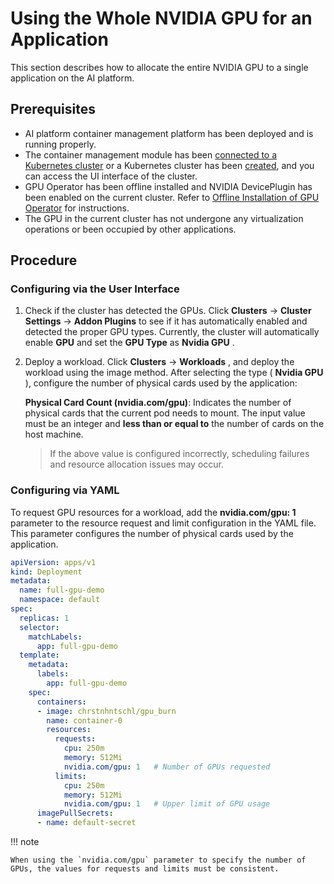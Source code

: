 # Using the Whole NVIDIA GPU for an Application

This section describes how to allocate the entire NVIDIA GPU to a single application on the AI platform.

## Prerequisites

- AI platform container management platform has been deployed and is running properly.
- The container management module has been [connected to a Kubernetes cluster](../../clusters/integrate-cluster.md) or a Kubernetes cluster has been [created](../../clusters/create-cluster.md), and you can access the UI interface of the cluster.
- GPU Operator has been offline installed and NVIDIA DevicePlugin has been enabled on the current cluster. Refer to [Offline Installation of GPU Operator](install_nvidia_driver_of_operator.md) for instructions.
- The GPU in the current cluster has not undergone any virtualization operations or been occupied by other applications.

## Procedure

### Configuring via the User Interface

1. Check if the cluster has detected the GPUs. Click __Clusters__ -> __Cluster Settings__ -> __Addon Plugins__ to see if it has automatically enabled and detected the proper GPU types.
   Currently, the cluster will automatically enable __GPU__ and set the __GPU Type__ as __Nvidia GPU__ .

    

2. Deploy a workload. Click __Clusters__ -> __Workloads__ , and deploy the workload using the image method. After selecting the type ( __Nvidia GPU__ ), configure the number of physical cards used by the application:

    **Physical Card Count (nvidia.com/gpu)**: Indicates the number of physical cards that the current pod needs to mount. The input value must be an integer and **less than or equal to** the number of cards on the host machine.

    
    
    > If the above value is configured incorrectly, scheduling failures and resource allocation issues may occur.

### Configuring via YAML

To request GPU resources for a workload, add the __nvidia.com/gpu: 1__ parameter to the resource request and limit configuration in the YAML file. This parameter configures the number of physical cards used by the application.

```yaml
apiVersion: apps/v1
kind: Deployment
metadata:
  name: full-gpu-demo
  namespace: default
spec:
  replicas: 1
  selector:
    matchLabels:
      app: full-gpu-demo
  template:
    metadata:
      labels:
        app: full-gpu-demo
    spec:
      containers:
      - image: chrstnhntschl/gpu_burn
        name: container-0
        resources:
          requests:
            cpu: 250m
            memory: 512Mi
            nvidia.com/gpu: 1   # Number of GPUs requested
          limits:
            cpu: 250m
            memory: 512Mi
            nvidia.com/gpu: 1   # Upper limit of GPU usage
      imagePullSecrets:
      - name: default-secret
```

!!! note

    When using the `nvidia.com/gpu` parameter to specify the number of GPUs, the values for requests and limits must be consistent.
